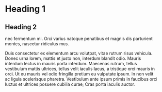 # Heading 1

## Heading 2

nec fermentum mi. Orci varius natoque penatibus et magnis dis parturient montes, nascetur ridiculus mus.

Duis consectetur ex elementum arcu volutpat, vitae rutrum risus vehicula. Donec urna lorem, mattis et justo non, interdum blandit odio. Mauris interdum lectus in mauris porta interdum. Maecenas rutrum, tellus vestibulum mattis ultrices, tellus velit iaculis lacus, a tristique orci mauris in orci. Ut eu mauris vel odio fringilla pretium eu vulputate ipsum. In non velit ac ligula scelerisque pharetra. Vestibulum ante ipsum primis in faucibus orci luctus et ultrices posuere cubilia curae; Cras porta iaculis auctor.
